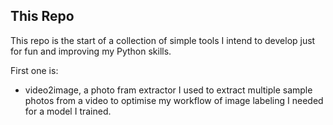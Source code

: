 ## This Repo ##

This repo is the start of a collection of simple tools I intend to develop just for fun and improving my Python skills.

First one is:

- video2image, a photo fram extractor I used to extract multiple sample photos from a video to optimise my workflow of image labeling I needed for a model I trained.